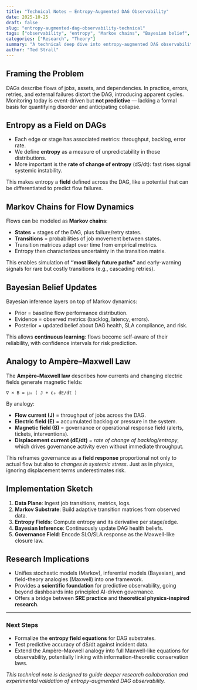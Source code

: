 ```yaml
---
title: "Technical Notes — Entropy-Augmented DAG Observability"
date: 2025-10-25
draft: false
slug: "entropy-augmented-dag-observability-technical"
tags: ["observability", "entropy", "Markov chains", "Bayesian belief", "Maxwell equations", "DAG"]
categories: ["Research", "Theory"]
summary: "A technical deep dive into entropy-augmented DAG observability: Markov chains, Bayesian inference, and field-theoretic analogies with Ampère–Maxwell law."
author: "Ted Strall"
---
```


## Framing the Problem
DAGs describe flows of jobs, assets, and dependencies. In practice, errors, retries, and external failures distort the DAG, introducing apparent cycles. Monitoring today is event-driven but **not predictive** — lacking a formal basis for quantifying disorder and anticipating collapse.

## Entropy as a Field on DAGs
- Each edge or stage has associated metrics: throughput, backlog, error rate.
- We define **entropy** as a measure of unpredictability in those distributions.
- More important is the **rate of change of entropy** (dS/dt): fast rises signal systemic instability.

This makes entropy a **field** defined across the DAG, like a potential that can be differentiated to predict flow failures.

## Markov Chains for Flow Dynamics
Flows can be modeled as **Markov chains**:
- **States** = stages of the DAG, plus failure/retry states.
- **Transitions** = probabilities of job movement between states.
- Transition matrices adapt over time from empirical metrics.
- Entropy then characterizes uncertainty in the transition matrix.

This enables simulation of **“most likely future paths”** and early-warning signals for rare but costly transitions (e.g., cascading retries).

## Bayesian Belief Updates
Bayesian inference layers on top of Markov dynamics:
- Prior = baseline flow performance distribution.
- Evidence = observed metrics (backlog, latency, errors).
- Posterior = updated belief about DAG health, SLA compliance, and risk.

This allows **continuous learning**: flows become self-aware of their reliability, with confidence intervals for risk prediction.

## Analogy to Ampère–Maxwell Law
The **Ampère–Maxwell law** describes how currents and changing electric fields generate magnetic fields:

```
∇ × B = μ₀ ( J + ε₀ dE/dt )
```

By analogy:
- **Flow current (J)** = throughput of jobs across the DAG.
- **Electric field (E)** = accumulated backlog or pressure in the system.
- **Magnetic field (B)** = governance or operational response field (alerts, tickets, interventions).
- **Displacement current (dE/dt)** = *rate of change of backlog/entropy*, which drives governance activity even without immediate throughput.

This reframes governance as a **field response** proportional not only to actual flow but also to *changes in systemic stress*. Just as in physics, ignoring displacement terms underestimates risk.

## Implementation Sketch
1. **Data Plane**: Ingest job transitions, metrics, logs.
2. **Markov Substrate**: Build adaptive transition matrices from observed data.
3. **Entropy Fields**: Compute entropy and its derivative per stage/edge.
4. **Bayesian Inference**: Continuously update DAG health beliefs.
5. **Governance Field**: Encode SLO/SLA response as the Maxwell-like closure law.

## Research Implications
- Unifies stochastic models (Markov), inferential models (Bayesian), and field-theory analogies (Maxwell) into one framework.
- Provides a **scientific foundation** for predictive observability, going beyond dashboards into principled AI-driven governance.
- Offers a bridge between **SRE practice** and **theoretical physics-inspired research**.

---

### Next Steps
- Formalize the **entropy field equations** for DAG substrates.
- Test predictive accuracy of dS/dt against incident data.
- Extend the Ampère–Maxwell analogy into full Maxwell-like equations for observability, potentially linking with information-theoretic conservation laws.

*This technical note is designed to guide deeper research collaboration and experimental validation of entropy-augmented DAG observability.*
